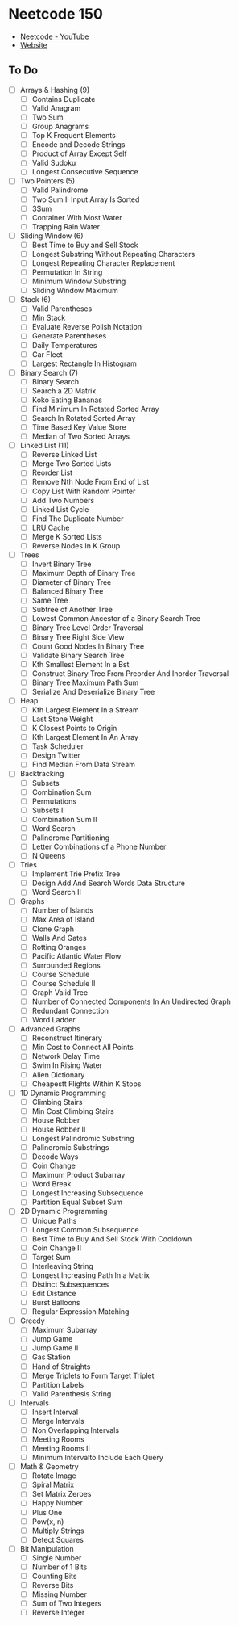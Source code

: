 # Neetcode 150

- [Neetcode - YouTube](https://www.youtube.com/c/Neetcode)
- [Website](https://neetcode.io)

## To Do

- [ ] Arrays & Hashing (9)
    - [ ] Contains Duplicate
    - [ ] Valid Anagram
    - [ ] Two Sum
    - [ ] Group Anagrams
    - [ ] Top K Frequent Elements
    - [ ] Encode and Decode Strings
    - [ ] Product of Array Except Self
    - [ ] Valid Sudoku
    - [ ] Longest Consecutive Sequence
- [ ] Two Pointers (5)
    - [ ] Valid Palindrome
    - [ ] Two Sum II Input Array Is Sorted
    - [ ] 3Sum
    - [ ] Container With Most Water
    - [ ] Trapping Rain Water
- [ ] Sliding Window (6)
    - [ ] Best Time to Buy and Sell Stock
    - [ ] Longest Substring Without Repeating Characters
    - [ ] Longest Repeating Character Replacement
    - [ ] Permutation In String
    - [ ] Minimum Window Substring
    - [ ] Sliding Window Maximum
- [ ] Stack (6)
    - [ ] Valid Parentheses
    - [ ] Min Stack
    - [ ] Evaluate Reverse Polish Notation
    - [ ] Generate Parentheses
    - [ ] Daily Temperatures
    - [ ] Car Fleet
    - [ ] Largest Rectangle In Histogram
- [ ] Binary Search (7)
    - [ ] Binary Search
    - [ ] Search a 2D Matrix
    - [ ] Koko Eating Bananas
    - [ ] Find Minimum In Rotated Sorted Array
    - [ ] Search In Rotated Sorted Array
    - [ ] Time Based Key Value Store
    - [ ] Median of Two Sorted Arrays
- [ ] Linked List (11)
    - [ ] Reverse Linked List
    - [ ] Merge Two Sorted Lists
    - [ ] Reorder List
    - [ ] Remove Nth Node From End of List
    - [ ] Copy List With Random Pointer
    - [ ] Add Two Numbers
    - [ ] Linked List Cycle
    - [ ] Find The Duplicate Number
    - [ ] LRU Cache
    - [ ] Merge K Sorted Lists
    - [ ] Reverse Nodes In K Group
- [ ] Trees
    - [ ] Invert Binary Tree
    - [ ] Maximum Depth of Binary Tree
    - [ ] Diameter of Binary Tree
    - [ ] Balanced Binary Tree
    - [ ] Same Tree
    - [ ] Subtree of Another Tree
    - [ ] Lowest Common Ancestor of a Binary Search Tree
    - [ ] Binary Tree Level Order Traversal
    - [ ] Binary Tree Right Side View
    - [ ] Count Good Nodes In Binary Tree
    - [ ] Validate Binary Search Tree
    - [ ] Kth Smallest Element In a Bst
    - [ ] Construct Binary Tree From Preorder And Inorder Traversal
    - [ ] Binary Tree Maximum Path Sum
    - [ ] Serialize And Deserialize Binary Tree
- [ ] Heap
    - [ ] Kth Largest Element In a Stream
    - [ ] Last Stone Weight
    - [ ] K Closest Points to Origin
    - [ ] Kth Largest Element In An Array
    - [ ] Task Scheduler
    - [ ] Design Twitter
    - [ ] Find Median From Data Stream
- [ ] Backtracking
    - [ ] Subsets
    - [ ] Combination Sum
    - [ ] Permutations
    - [ ] Subsets II
    - [ ] Combination Sum II
    - [ ] Word Search
    - [ ] Palindrome Partitioning
    - [ ] Letter Combinations of a Phone Number
    - [ ] N Queens
- [ ] Tries
    - [ ] Implement Trie Prefix Tree
    - [ ] Design Add And Search Words Data Structure
    - [ ] Word Search II
- [ ] Graphs
    - [ ] Number of Islands
    - [ ] Max Area of Island
    - [ ] Clone Graph
    - [ ] Walls And Gates
    - [ ] Rotting Oranges
    - [ ] Pacific Atlantic Water Flow
    - [ ] Surrounded Regions
    - [ ] Course Schedule
    - [ ] Course Schedule II
    - [ ] Graph Valid Tree
    - [ ] Number of Connected Components In An Undirected Graph
    - [ ] Redundant Connection
    - [ ] Word Ladder
- [ ] Advanced Graphs
    - [ ] Reconstruct Itinerary
    - [ ] Min Cost to Connect All Points
    - [ ] Network Delay Time
    - [ ] Swim In Rising Water
    - [ ] Alien Dictionary
    - [ ] Cheapestt Flights Within K Stops
- [ ] 1D Dynamic Programming
    - [ ] Climbing Stairs
    - [ ] Min Cost Climbing Stairs
    - [ ] House Robber
    - [ ] House Robber II
    - [ ] Longest Palindromic Substring
    - [ ] Palindromic Substrings
    - [ ] Decode Ways
    - [ ] Coin Change
    - [ ] Maximum Product Subarray
    - [ ] Word Break
    - [ ] Longest Increasing Subsequence
    - [ ] Partition Equal Subset Sum
- [ ] 2D Dynamic Programming
    - [ ] Unique Paths
    - [ ] Longest Common Subsequence
    - [ ] Best Time to Buy And Sell Stock With Cooldown
    - [ ] Coin Change II
    - [ ] Target Sum
    - [ ] Interleaving String
    - [ ] Longest Increasing Path In a Matrix
    - [ ] Distinct Subsequences
    - [ ] Edit Distance
    - [ ] Burst Balloons
    - [ ] Regular Expression Matching
- [ ] Greedy
    - [ ] Maximum Subarray
    - [ ] Jump Game
    - [ ] Jump Game II
    - [ ] Gas Station
    - [ ] Hand of Straights
    - [ ] Merge Triplets to Form Target Triplet
    - [ ] Partition Labels
    - [ ] Valid Parenthesis String
- [ ] Intervals
    - [ ] Insert Interval
    - [ ] Merge Intervals
    - [ ] Non Overlapping Intervals
    - [ ] Meeting Rooms
    - [ ] Meeting Rooms II
    - [ ] Minimum Intervalto Include Each Query
- [ ] Math & Geometry
    - [ ] Rotate Image
    - [ ] Spiral Matrix
    - [ ] Set Matrix Zeroes
    - [ ] Happy Number
    - [ ] Plus One
    - [ ] Pow(x, n)
    - [ ] Multiply Strings
    - [ ] Detect Squares
- [ ] Bit Manipulation
    - [ ] Single Number
    - [ ] Number of 1 Bits
    - [ ] Counting Bits
    - [ ] Reverse Bits
    - [ ] Missing Number
    - [ ] Sum of Two Integers
    - [ ] Reverse Integer
